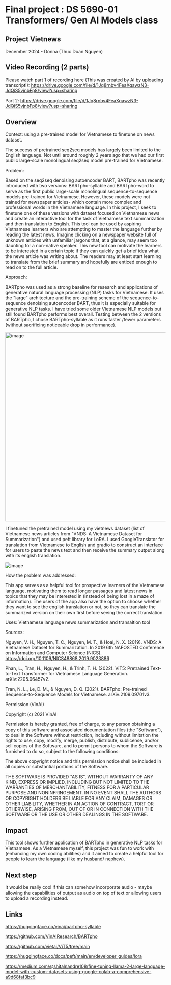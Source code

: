 # Final project : DS 5690-01 Transformers/ Gen AI Models class
## Project Vietnews
December 2024 -
Donna (Thuc Doan Nguyen)

## Video Recording (2 parts)

Please watch part 1 of recording here (This was created by AI by uploading transcript!): https://drive.google.com/file/d/1Jq8rnbv4FeaXqawzN3-JdQiS5vjnbFp8/view?usp=sharing

Part 2: https://drive.google.com/file/d/1Jq8rnbv4FeaXqawzN3-JdQiS5vjnbFp8/view?usp=sharing

## Overview
Context: using a pre-trained model for Vietnamese to finetune on news dataset.

 The success of pretrained seq2seq models has largely been limited to the English language. Not until around roughly 2 years ago that we had our first public large-scale  monolingual seq2seq model pre-trained for Vietnamese. 

Problem: 

Based on the seq2seq denoising autoencoder BART, BARTpho was recently introduced with two versions: BARTpho-syllable and BARTpho-word to serve as the first public large-scale monolingual sequence-to-sequence models pre-trained for Vietnamese. However, these models were not trained for newspaper articles- which contain more complex and professional words in the Vietnamese language.  In this project, I seek to finetune one of these versions with dataset focused on Vietnamese news and create an interactive tool for the task of Vietnamese text summarization and then translation to English. This tool can be used by aspiring Vietnamese learners who are attempting to master the language further by reading the latest news. Imagine clicking on a newspaper website full of unknown articles with unfamiliar jargons that, at a glance, may seem too daunting for a non-native speaker. This new tool can motivate the learners to be interested in a certain topic if they can quickly get a brief idea what the news article was writing about. The readers may at least start learning to translate from the brief summary and hopefully are enticed enough to read on to the full article.

 
Approach:

BARTpho was used as a strong baseline for research and applications of generative natural language processing (NLP) tasks for Vietnamese. It uses the "large" architecture and the pre-training scheme of the sequence-to-sequence denoising autoencoder BART, thus it is especially suitable for generative NLP tasks. I have tried some older Vietnamese NLP models but still found BARTpho performs best overall. Testing between the 2 versions of BARTpho, I chose BARTpho-syllable as it runs faster /fewer parameters (without sacrificing noticeable drop in performance).

<img width="592" alt="image" src="https://github.com/user-attachments/assets/460ea446-89ce-4111-affe-90381dbd1d1c">


I finetuned the pretrained model using my vietnews dataset (list of Vietnamese news articles from "VNDS: A Vietnamese Dataset for Summarization") and used peft library for LoRA. I used GoogleTranslator for translation from Vietnamese to English and gradio to construct an interface for users to paste the news text and then receive the summary output along with its english translation.

![image](https://github.com/user-attachments/assets/fde3d06b-5f8e-457a-87de-8bfab03eeb17)

 
How the problem was addressed:

This app serves as a helpful tool for prospective learners of the Vietnamese language, motivating them to read longer passages and latest news in topics that they may be interested in (instead of being lost in a maze of information). The users of the app also have the option to choose whether they want to see the english translation or not, so they can translate the summarized version on their own first before seeing the correct translation.

Uses: Vietnamese language news summarization and transaltion tool

Sources:


Nguyen, V. H., Nguyen, T. C., Nguyen, M. T., & Hoai, N. X. (2019). VNDS: A Vietnamese Dataset for Summarization. In 2019 6th NAFOSTED Conference on Information and Computer Science (NICS). https://doi.org/10.1109/NICS48868.2019.9023886

Phan, L., Tran, H., Nguyen, H., & Trinh, T. H. (2022). ViT5: Pretrained Text-to-Text Transformer for Vietnamese Language Generation. arXiv:2205.06457v2.

Tran, N. L., Le, D. M., & Nguyen, D. Q. (2021). BARTpho: Pre-trained Sequence-to-Sequence Models for Vietnamese. arXiv:2109.09701v3.

Permission (VinAI)

Copyright (c) 2021 VinAI

Permission is hereby granted, free of charge, to any person obtaining a copy
of this software and associated documentation files (the "Software"), to deal
in the Software without restriction, including without limitation the rights
to use, copy, modify, merge, publish, distribute, sublicense, and/or sell
copies of the Software, and to permit persons to whom the Software is
furnished to do so, subject to the following conditions:

The above copyright notice and this permission notice shall be included in all
copies or substantial portions of the Software.

THE SOFTWARE IS PROVIDED "AS IS", WITHOUT WARRANTY OF ANY KIND, EXPRESS OR
IMPLIED, INCLUDING BUT NOT LIMITED TO THE WARRANTIES OF MERCHANTABILITY,
FITNESS FOR A PARTICULAR PURPOSE AND NONINFRINGEMENT. IN NO EVENT SHALL THE
AUTHORS OR COPYRIGHT HOLDERS BE LIABLE FOR ANY CLAIM, DAMAGES OR OTHER
LIABILITY, WHETHER IN AN ACTION OF CONTRACT, TORT OR OTHERWISE, ARISING FROM,
OUT OF OR IN CONNECTION WITH THE SOFTWARE OR THE USE OR OTHER DEALINGS IN THE
SOFTWARE.

## Impact

This tool shows further application of BARTpho in generative NLP tasks for Vietnamese. As a Vietnamese myself, this project was fun to work with (enhancing my own coding abilities) and it aimed to create a helpful tool for people to learn the language (like my husband/ nephew).

## Next step

It would be really cool if this can somehow incorporate audio - maybe allowing the capabilities of output as audio on top of text or allowing users to upload a recording instead.

## Links

https://huggingface.co/vinai/bartpho-syllable

https://github.com/VinAIResearch/BARTpho

https://github.com/vietai/ViT5/tree/main

https://huggingface.co/docs/peft/main/en/developer_guides/lora

https://medium.com/@shitalnandre108/fine-tuning-llama-2-large-language-model-with-custom-datasets-using-google-colab-a-comprehensive-a9d68faf3bc9
